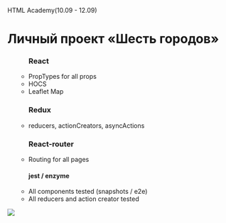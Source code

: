 HTML Academy(10.09 - 12.09)
# Личный проект «Шесть городов»

<ul>
  <ul>
    <h3>React</h3>
    <li>PropTypes for all props</li>
    <li>HOCS</li>
    <li>Leaflet Map</li>
  </ul>
  <ul>
    <h3>Redux</h3>
    <li>reducers, actionCreators, asyncActions</li> 
  </ul>
  <ul>
    <h3>React-router</h3>
    <li>Routing for all pages</li>
  </ul>
  <ul>
    <h4>jest / enzyme</h4>
    <li> All components tested (snapshots / e2e) </li>
    <li> All reducers and action creator tested </li>
  </ul>
    
 </ul>

 <img src="https://sun9-45.userapi.com/c200628/v200628940/9f4d/kW_DXdymmHo.jpg">


